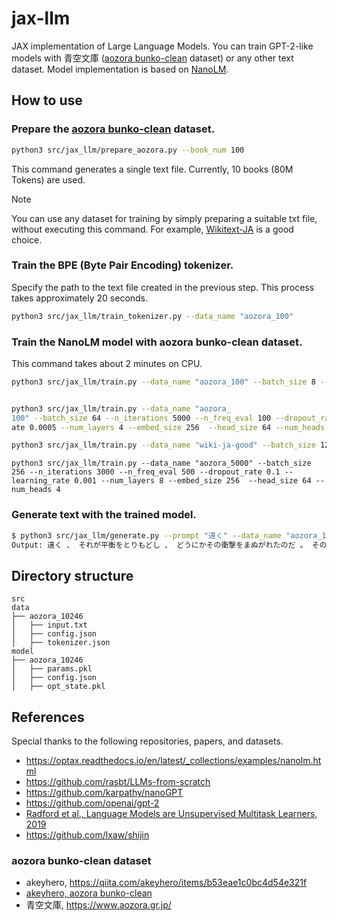 # jax-llm
JAX implementation of Large Language Models.
You can train GPT-2-like models with 青空文庫 ([aozora bunko-clean](https://huggingface.co/datasets/globis-university/aozorabunko-clean) dataset) or any other text dataset.
Model implementation is based on [NanoLM](https://optax.readthedocs.io/en/latest/_collections/examples/nanolm.html).

## How to use

###  Prepare the [aozora bunko-clean](https://huggingface.co/datasets/globis-university/aozorabunko-clean) dataset.

```bash
python3 src/jax_llm/prepare_aozora.py --book_num 100
```
This command generates a single text file. Currently, 10 books (80M Tokens) are used.

> [!NOTE]
> You can use any dataset for training by simply preparing a suitable txt file, without executing this command. For example, [Wikitext-JA](http://www.lsta.media.kyoto-u.ac.jp/resource/data/wikitext-ja) is a good choice.

###  Train the BPE (Byte Pair Encoding) tokenizer.
Specify the path to the text file created in the previous step. This process takes approximately 20 seconds.
```bash
python3 src/jax_llm/train_tokenizer.py --data_name "aozora_100"
```

###  Train the NanoLM model with aozora bunko-clean dataset.

This command takes about 2 minutes on CPU.
```bash
python3 src/jax_llm/train.py --data_name "aozora_100" --batch_size 8 --n_iterations 500 --n_freq_eval 100 --dropout_rate 0.0 --learning_rate 0.0005 --num_layers 4 --embed_size 256  --head_size 64 --num_heads 4


python3 src/jax_llm/train.py --data_name "aozora_
100" --batch_size 64 --n_iterations 5000 --n_freq_eval 100 --dropout_rate 0.1 --learning_r
ate 0.0005 --num_layers 4 --embed_size 256  --head_size 64 --num_heads 4 --block_size 128

python3 src/jax_llm/train.py --data_name "wiki-ja-good" --batch_size 128 --n_iterations 2000 --n_freq_eval 100 --dropout_rate 0.1 --learning_rate 
```

```
python3 src/jax_llm/train.py --data_name "aozora_5000" --batch_size 256 --n_iterations 3000 --n_freq_eval 500 --dropout_rate 0.1 --learning_rate 0.001 --num_layers 8 --embed_size 256  --head_size 64 --num_heads 4
```

### Generate text with the trained model.
```bash
$ python3 src/jax_llm/generate.py --prompt "遠く" --data_name "aozora_100" --max_new_tokens 50
Output: 遠く 、 それが平衡をとりもどし 、 どうにかその衝撃をまぬがれたのだ 。 その精神がどんどん成長して 、 また 、 色のさめたたてがみや尾はもつれたうえに 、 色のさめたたてがみや尾はもつれたうえに 、 弔いのときの人の泣き声のようだった 。 わたしは 、 ほかに心をなだめてくれるものはない わたしは 、 まさに耳もとで咆哮するのを聞くと 、 マストはきしみ 、 それが平衡をとりもどし 、 ほかに心をなだめてくれるものはない 。 年老い 、 マストはきしみ 、 生命の潮を健康な流れにして血管に送りこむのだが 。 「 聞くところによると 。 じっさい 、 こんな陰鬱な思いはたちまちにして 。 しかし 、 色のさめたたてがみや尾はもつれたうえに 、 獲物をもとめているような気がした 、 こんな陰鬱な思いはたちまちにして 、 あのなつかしい
```

## Directory structure
```
src
data
├── aozora_10246
│   ├── input.txt
│   ├── config.json
│   ├── tokenizer.json
model
├── aozora_10246
│   ├── params.pkl
│   ├── config.json
│   ├── opt_state.pkl
```

## References
Special thanks to the following repositories, papers, and datasets.
- https://optax.readthedocs.io/en/latest/_collections/examples/nanolm.html
- https://github.com/rasbt/LLMs-from-scratch
- https://github.com/karpathy/nanoGPT
- https://github.com/openai/gpt-2
- [Radford et al., Language Models are Unsupervised Multitask Learners, 2019](https://d4mucfpksywv.cloudfront.net/better-language-models/language-models.pdf)
- https://github.com/lxaw/shijin

### aozora bunko-clean dataset
- akeyhero, https://qiita.com/akeyhero/items/b53eae1c0bc4d54e321f
- [akeyhero, aozora bunko-clean](https://huggingface.co/datasets/globis-university/aozorabunko-clean)
- 青空文庫, https://www.aozora.gr.jp/
